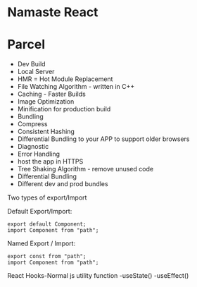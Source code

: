 # Namaste React

# Parcel

- Dev Build
- Local Server
- HMR = Hot Module Replacement
- File Watching Algorithm - written in C++
- Caching - Faster Builds
- Image Optimization
- Minification for production build
- Bundling
- Compress
- Consistent Hashing
- Differential Bundling to your APP to support older browsers
- Diagnostic
- Error Handling
- host the app in HTTPS
- Tree Shaking Algorithm - remove unused code
- Differential Bundling
- Different dev and prod bundles

Two types of export/Import

Default Export/Import:

    export default Component;
    import Component from "path";

Named Export / Import:

    export const from "path";
    import Component from "path";

React Hooks-Normal js utility function
-useState()
-useEffect()
